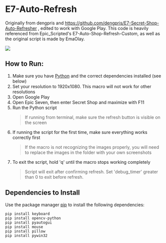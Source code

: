 # E7-Auto-Refresh

Originally from dengpris and https://github.com/dengpris/E7-Secret-Shop-Auto-Refresher , edited to work with Google Play.
This code is heavily referenced from Epic_Scripted's E7-Auto-Shop-Refresh-Custom, as well as the original script is made by EmaOlay.


![](https://media.giphy.com/media/NSAX9N2SyPUVrih2E0/giphy-downsized-large.gif)

## How to Run:
1. Make sure you have [Python](https://www.python.org/downloads/) and the correct dependencies installed (see below)
2. Set your resolution to 1920x1080. This macro will not work for other resolutions
3. Open Google Play
4. Open Epic Seven, then enter Secret Shop and maximize with F11
5. Run the Python script
	>If running from terminal, make sure the refresh button is visible on the screen
6. If running the script for the first time, make sure everything works correctly first
	>If the macro is not recognizing the images properly, you will need to replace the images in the folder with your own screenshots
7. To exit the script, hold 'q' until the macro stops working completely
    > Script will exit after confirming refresh. Set 'debug_timer' greater than 0 to exit before refresh.

## Dependencies to Install
Use the package manager [pip](https://pip.pypa.io/en/stable/installation/) to install the following dependencies:
```
pip install keyboard
pip install opencv-python
pip install pyautogui
pip install mouse
pip install pillow
pip install pywin32
```
